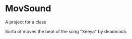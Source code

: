 MovSound
========

A project for a class


Sorta of moves the beat of the song "Seeya" by deadmau5.


